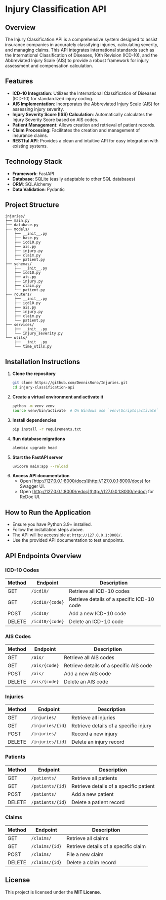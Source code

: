 # Injury Classification API

## Overview

The Injury Classification API is a comprehensive system designed to assist insurance companies in accurately classifying injuries, calculating severity, and managing claims. This API integrates international standards such as the International Classification of Diseases, 10th Revision (ICD-10), and the Abbreviated Injury Scale (AIS) to provide a robust framework for injury assessment and compensation calculation.

## Features

- **ICD-10 Integration**: Utilizes the International Classification of Diseases (ICD-10) for standardized injury coding.
- **AIS Implementation**: Incorporates the Abbreviated Injury Scale (AIS) for assessing injury severity.
- **Injury Severity Score (ISS) Calculation**: Automatically calculates the Injury Severity Score based on AIS codes.
- **Patient Management**: Allows creation and retrieval of patient records.
- **Claim Processing**: Facilitates the creation and management of insurance claims.
- **RESTful API**: Provides a clean and intuitive API for easy integration with existing systems.

## Technology Stack

- **Framework**: FastAPI
- **Database**: SQLite (easily adaptable to other SQL databases)
- **ORM**: SQLAlchemy
- **Data Validation**: Pydantic

## Project Structure

    injuries/
    ├── main.py
    ├── database.py
    ├── models/
    │   ├── __init__.py
    │   ├── base.py
    │   ├── icd10.py
    │   ├── ais.py
    │   ├── injury.py
    │   ├── claim.py
    │   └── patient.py
    ├── schemas/
    │   ├── __init__.py
    │   ├── icd10.py
    │   ├── ais.py
    │   ├── injury.py
    │   ├── claim.py
    │   └── patient.py
    ├── routers/
    │   ├── __init__.py
    │   ├── icd10.py
    │   ├── ais.py
    │   ├── injury.py
    │   ├── claim.py
    │   └── patient.py
    ├── services/
    │   ├── __init__.py
    │   └── injury_severity.py
    └── utils/
        ├── __init__.py
        └── time_utils.py

## Installation Instructions

1. **Clone the repository**
    ```sh
    git clone https://github.com/DennisRono/Injuries.git
    cd injury-classification-api
    ```
2. **Create a virtual environment and activate it**
    ```sh
    python -m venv venv
    source venv/bin/activate  # On Windows use `venv\Scripts\activate`
    ```
3. **Install dependencies**
    ```sh
    pip install -r requirements.txt
    ```
4. **Run database migrations**
    ```sh
    alembic upgrade head
    ```
5. **Start the FastAPI server**
    ```sh
    uvicorn main:app --reload
    ```
6. **Access API documentation**
    - Open [http://127.0.0.1:8000/docs](http://127.0.0.1:8000/docs) for Swagger UI.
    - Open [http://127.0.0.1:8000/redoc](http://127.0.0.1:8000/redoc) for ReDoc UI.

## How to Run the Application

- Ensure you have Python 3.9+ installed.
- Follow the installation steps above.
- The API will be accessible at `http://127.0.0.1:8000/`.
- Use the provided API documentation to test endpoints.

## API Endpoints Overview

### ICD-10 Codes
| Method | Endpoint | Description |
|--------|---------|-------------|
| GET | `/icd10/` | Retrieve all ICD-10 codes |
| GET | `/icd10/{code}` | Retrieve details of a specific ICD-10 code |
| POST | `/icd10/` | Add a new ICD-10 code |
| DELETE | `/icd10/{code}` | Delete an ICD-10 code |

### AIS Codes
| Method | Endpoint | Description |
|--------|---------|-------------|
| GET | `/ais/` | Retrieve all AIS codes |
| GET | `/ais/{code}` | Retrieve details of a specific AIS code |
| POST | `/ais/` | Add a new AIS code |
| DELETE | `/ais/{code}` | Delete an AIS code |

### Injuries
| Method | Endpoint | Description |
|--------|---------|-------------|
| GET | `/injuries/` | Retrieve all injuries |
| GET | `/injuries/{id}` | Retrieve details of a specific injury |
| POST | `/injuries/` | Record a new injury |
| DELETE | `/injuries/{id}` | Delete an injury record |

### Patients
| Method | Endpoint | Description |
|--------|---------|-------------|
| GET | `/patients/` | Retrieve all patients |
| GET | `/patients/{id}` | Retrieve details of a specific patient |
| POST | `/patients/` | Add a new patient |
| DELETE | `/patients/{id}` | Delete a patient record |

### Claims
| Method | Endpoint | Description |
|--------|---------|-------------|
| GET | `/claims/` | Retrieve all claims |
| GET | `/claims/{id}` | Retrieve details of a specific claim |
| POST | `/claims/` | File a new claim |
| DELETE | `/claims/{id}` | Delete a claim record |

## License

This project is licensed under the **MIT License**.

